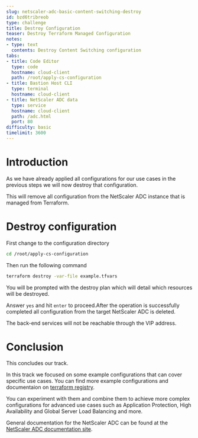 ```yaml
---
slug: netscaler-adc-basic-content-switching-destroy
id: bzd6tribreob
type: challenge
title: Destroy Configuration
teaser: Destroy Terraform Managed Configuration
notes:
- type: text
  contents: Destroy Content Switching configuration
tabs:
- title: Code Editor
  type: code
  hostname: cloud-client
  path: /root/apply-cs-configuration
- title: Bastion Host CLI
  type: terminal
  hostname: cloud-client
- title: NetScaler ADC data
  type: service
  hostname: cloud-client
  path: /adc.html
  port: 80
difficulty: basic
timelimit: 3600
---
```

Introduction
============

As we have already applied all configurations for our use cases in the previous
steps we will now destroy that configuration.

This will remove all configuration from the NetScaler ADC instance that is managed from Terraform.

Destroy configuration
=====================
First change to the configuration directory
```bash
cd /root/apply-cs-configuration
```
Then run the following command
```bash
terraform destroy -var-file example.tfvars
```
You will be prompted with the destroy plan
which will detail which resources will be destroyed.

Answer `yes` and hit `enter` to proceed.After the operation is successfully completed
all configuration from the target NetScaler ADC is deleted.

The back-end services will not be reachable through the VIP
address.


Conclusion
==========
This concludes our track.

In this track we focused on some example configurations that can cover specific use cases. You can find more example configurations and documentaion on [terraform registry](https://registry.terraform.io/providers/citrix/citrixadc/latest/docs).

You can experiment with them and combine them to achieve more complex configurations for advanced use cases such as Application Protection, High Availability and Global Server Load Balancing and more.

General documentation for the NetScaler ADC can be found
at the [NetScaler ADC documentation site](https://docs.netscaler.com/en-us/citrix-adc/current-release.html).
